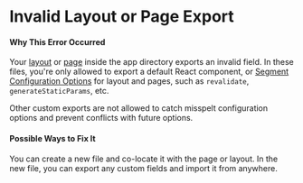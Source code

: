 # Invalid Layout or Page Export

#### Why This Error Occurred

Your [layout](https://beta.nextjs.org/docs/api-reference/file-conventions/layout) or [page](https://beta.nextjs.org/docs/api-reference/file-conventions/page) inside the app directory exports an invalid field. In these files, you're only allowed to export a default React component, or [Segment Configuration Options](https://beta.nextjs.org/docs/api-reference/segment-config) for layout and pages, such as `revalidate`, `generateStaticParams`, etc.

Other custom exports are not allowed to catch misspelt configuration options and prevent conflicts with future options. 

#### Possible Ways to Fix It

You can create a new file and co-locate it with the page or layout. In the new file, you can export any custom fields and import it from anywhere.
